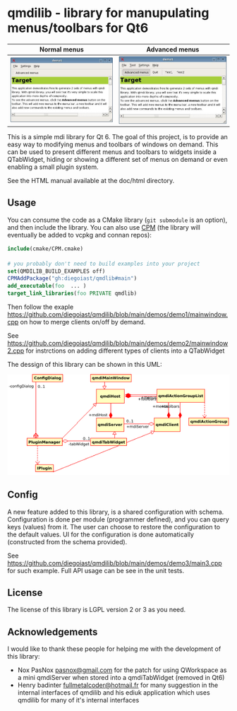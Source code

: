 # qmdilib - library for manupulating menus/toolbars for Qt6

|          Normal menus          |          Advanced menus          |
| :----------------------------: | :------------------------------: |
| ![Normal](doc/adv-menus-1.jpg) | ![Extended](doc/adv-menus-2.jpg) |

This is a simple mdi library for Qt 6. The goal of this project,
is to provide an easy way to modifying menus and toolbars of windows
on demand. This can be used to present different menus and toolbars to
widgets inside a QTabWidget, hiding or showing a different set of menus
on demand or even enabling a small plugin system.

See the HTML manual available at the doc/html directory.

## Usage

You can consume the code as a CMake library (`git submodule` is an option), and then 
include the library. You can also use [CPM](https://github.com/cpm-cmake/CPM.cmake) (the library will eventually be added to
vcpkg and connan repos):

``` CMake
include(cmake/CPM.cmake)

# you probably don't need to build examples into your project
set(QMDILIB_BUILD_EXAMPLES off)
CPMAddPackage("gh:diegoiast/qmdlib#main")
add_executable(foo  ... )
target_link_libraries(foo PRIVATE qmdlib)
```

Then follow the exaple https://github.com/diegoiast/qmdilib/blob/main/demos/demo1/mainwindow.cpp
on how to merge clients on/off by demand. 

See https://github.com/diegoiast/qmdilib/blob/main/demos/demo2/mainwindow2.cpp
for instrctions on adding different types of clients into a QTabWidget

The dessign of this library can be shown in this UML:

![UML view](doc/qmdilib_basic_view.png)

## Config

A new feature added to this library, is a shared configuration with schema. Configuration
is done per module (programmer defined), and you can query keys (values) from it. The user
can choose to restore the configuration to the default values. UI for the configuration
is done automatically (constructed from the schema provided).

See https://github.com/diegoiast/qmdilib/blob/main/demos/demo3/main3.cpp for such example.
Full API usage can be see in the unit tests.

## License
The license of this library is LGPL version 2 or 3 as you need.

## Acknowledgements
I would like to thank these people for helping me with the development of this
library:

 * Nox PasNox <pasnox@gmail.com> for the patch for using QWorkspace as a mini
   qmdiServer when stored into a qmdiTabWidget (removed in Qt6)
 * Henry badinter <fullmetalcoder@hotmail.fr> for many suggestion in the 
   internal interfaces of qmdilib and his ediuk application which uses qmdilib 
   for many of it's internal interfaces

